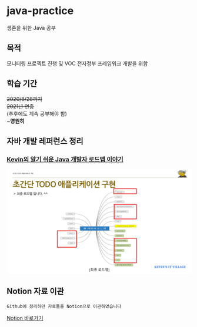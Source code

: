 # java-practice
생존을 위한 Java 공부

## 목적
모니터링 프로젝트 진행 및 VOC 전자정부 프레임워크 개발을 위함

## 학습 기간
~~2020/8/28까지~~  
~~2021년 연중~~  
(추후에도 계속 공부해야 함)  
~**영원히**

## 자바 개발 레퍼런스 정리
### [Kevin의 알기 쉬운 Java 개발자 로드맵 이야기](https://www.inflearn.com/course/java-4)
![](Java_developer_roadmap_07.jpg)  



## Notion 자료 이관
    Github에 정리하던 자료들을 Notion으로 이관하였습니다
[Notion 바로가기](https://www.notion.so/codybuilder/Java-Backend-0dde28696eb04159837472333a36973d)

